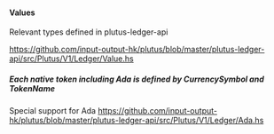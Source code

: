 #### Values
Relevant types defined in plutus-ledger-api

https://github.com/input-output-hk/plutus/blob/master/plutus-ledger-api/src/Plutus/V1/Ledger/Value.hs
##### Each native token including Ada is defined by CurrencySymbol and TokenName


Special support for Ada
https://github.com/input-output-hk/plutus/blob/master/plutus-ledger-api/src/Plutus/V1/Ledger/Ada.hs
